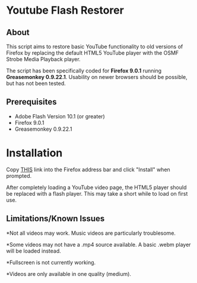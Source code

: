 # Youtube Flash Restorer

## About
This script aims to restore basic YouTube functionality to old versions of Firefox by replacing the default HTML5 YouTube player with the OSMF Strobe Media Playback player.  

The script has been specifically coded for **Firefox 9.0.1** running **Greasemonkey 0.9.22.1**.  Usability on newer browsers should be possible, but has not been tested.

## Prerequisites
* Adobe Flash Version 10.1 (or greater)
* Firefox 9.0.1
* Greasemonkey 0.9.22.1

# Installation
Copy [THIS](https://raw.githubusercontent.com/TraceHeritage/YoutubeRestoreFlash/master/YoutubeRestoreFlash.user.js) link into the Firefox address bar and click "Install" when prompted.

After completely loading a YouTube video page, the HTML5 player should be replaced with a flash player.  This may take a short while to load on first use.

## Limitations/Known Issues
*Not all videos may work.  Music videos are particularly troublesome.

*Some videos may not have a .mp4 source available.  A basic .webm player will be loaded instead.

*Fullscreen is not currently working.

*Videos are only available in one quality (medium).
